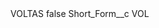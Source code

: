<?xml version="1.0" encoding="UTF-8"?>
<CustomMetadata xmlns="http://soap.sforce.com/2006/04/metadata" xmlns:xsi="http://www.w3.org/2001/XMLSchema-instance" xmlns:xsd="http://www.w3.org/2001/XMLSchema">
    <label>VOLTAS</label>
    <protected>false</protected>
    <values>
        <field>Short_Form__c</field>
        <value xsi:type="xsd:string">VOL</value>
    </values>
</CustomMetadata>
